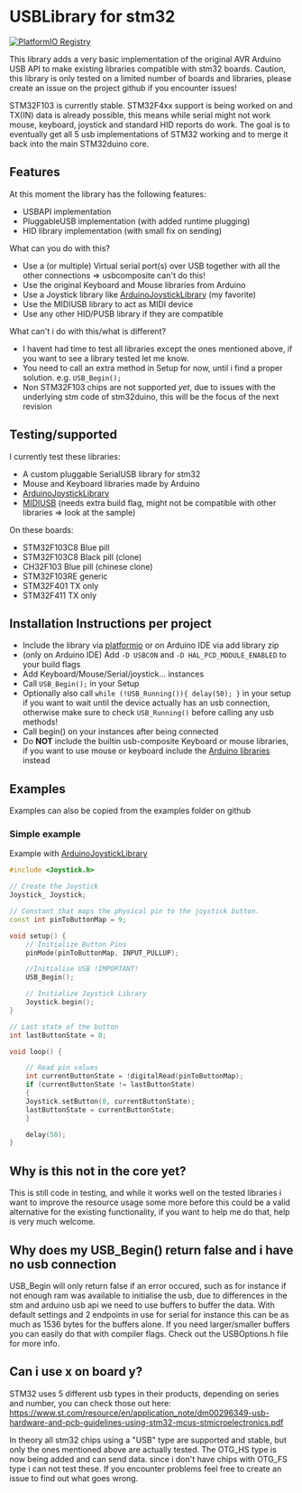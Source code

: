 # USBLibrary for stm32

[![PlatformIO Registry](https://badges.registry.platformio.org/packages/levi--g/library/USBLibrarySTM32.svg)](https://registry.platformio.org/libraries/levi--g/USBLibrarySTM32)

This library adds a very basic implementation of the original AVR Arduino USB API to make existing libraries compatible with stm32 boards. Caution, this library is only tested on a limited number of boards and libraries, please create an issue on the project github if you encounter issues!

STM32F103 is currently stable. STM32F4xx support is being worked on and TX(IN) data is already possible, this means while serial might not work mouse, keyboard, joystick and standard HID reports do work. The goal is to eventually get all 5 usb implementations of STM32 working and to merge it back into the main STM32duino core.

## Features

At this moment the library has the following features:
- USBAPI implementation
- PluggableUSB implementation (with added runtime plugging)
- HID library implementation (with small fix on sending)

What can you do with this?
- Use a (or multiple) Virtual serial port(s) over USB together with all the other connections => usbcomposite can't do this!
- Use the original Keyboard and Mouse libraries from Arduino
- Use a Joystick library like [ArduinoJoystickLibrary](https://github.com/MHeironimus/ArduinoJoystickLibrary) (my favorite)
- Use the MIDIUSB library to act as MIDI device
- Use any other HID/PUSB library if they are compatible

What can't i do with this/what is different?
- I havent had time to test all libraries except the ones mentioned above, if you want to see a library tested let me know.
- You need to call an extra method in Setup for now, until i find a proper solution. e.g. `USB_Begin();`
- Non STM32F103 chips are not supported *yet*, due to issues with the underlying stm code of stm32duino, this will be the focus of the next revision

## Testing/supported

I currently test these libraries:
- A custom pluggable SerialUSB library for stm32
- Mouse and Keyboard libraries made by Arduino
- [ArduinoJoystickLibrary](https://github.com/MHeironimus/ArduinoJoystickLibrary)
- [MIDIUSB](https://github.com/arduino-libraries/MIDIUSB) (needs extra build flag, might not be compatible with other libraries => look at the sample)

On these boards:
- STM32F103C8 Blue pill
- STM32F103C8 Black pill (clone)
- CH32F103 Blue pill (chinese clone)
- STM32F103RE generic
- STM32F401 TX only
- STM32F411 TX only

## Installation Instructions per project

- Include the library via [platformio](https://registry.platformio.org/libraries/levi--g/USBLibrarySTM32) or on Arduino IDE via add library zip
- (only on Arduino IDE) Add `-D USBCON` and `-D HAL_PCD_MODULE_ENABLED` to your build flags
- Add Keyboard/Mouse/Serial/joystick... instances
- Call `USB_Begin();` in your Setup
- Optionally also call `while (!USB_Running()){ delay(50); }` in your setup if you want to wait until the device actually has an usb connection, otherwise make sure to check `USB_Running()` before calling any usb methods!
- Call begin() on your instances after being connected
- Do **NOT** include the builtin usb-composite Keyboard or mouse libraries, if you want to use mouse or keyboard include the [Arduino libraries](https://registry.platformio.org/libraries/arduino-libraries/Mouse) instead

## Examples

Examples can also be copied from the examples folder on github

### Simple example

Example with [ArduinoJoystickLibrary](https://github.com/MHeironimus/ArduinoJoystickLibrary)

```C++
#include <Joystick.h>

// Create the Joystick
Joystick_ Joystick;

// Constant that maps the physical pin to the joystick button.
const int pinToButtonMap = 9;

void setup() {
	// Initialize Button Pins
	pinMode(pinToButtonMap, INPUT_PULLUP);

	//Initialise USB !IMPORTANT!
	USB_Begin();

	// Initialize Joystick Library
	Joystick.begin();
}

// Last state of the button
int lastButtonState = 0;

void loop() {

	// Read pin values
	int currentButtonState = !digitalRead(pinToButtonMap);
	if (currentButtonState != lastButtonState)
	{
	Joystick.setButton(0, currentButtonState);
	lastButtonState = currentButtonState;
	}

	delay(50);
}
```

## Why is this not in the core yet?

This is still code in testing, and while it works well on the tested libraries i want to improve the resource usage some more before this could be a valid alternative for the existing functionality, if you want to help me do that, help is very much welcome.

## Why does my USB_Begin() return false and i have no usb connection

USB_Begin will only return false if an error occured, such as for instance if not enough ram was available to initialise the usb, due to differences in the stm and arduino usb api we need to use buffers to buffer the data. With default settings and 2 endpoints in use for serial for instance this can be as much as 1536 bytes for the buffers alone. If you need larger/smaller buffers you can easily do that with compiler flags. Check out the USBOptions.h file for more info.

## Can i use x on board y?

STM32 uses 5 different usb types in their products, depending on series and number, you can check those out here: https://www.st.com/resource/en/application_note/dm00296349-usb-hardware-and-pcb-guidelines-using-stm32-mcus-stmicroelectronics.pdf

In theory all stm32 chips using a "USB" type are supported and stable, but only the ones mentioned above are actually tested. The OTG_HS type is now being added and can send data. since i don't have chips with OTG_FS type i can not test these. If you encounter problems feel free to create an issue to find out what goes wrong.